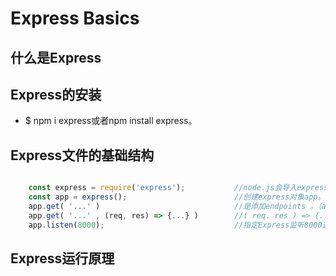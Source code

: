 # Express Basics

## 什么是Express

## Express的安装
  * $ npm i express或者npm install express。

## Express文件的基础结构

```js

    const express = require('express');           //node.js会导入express。
    const app = express();                        //创建express对象app。
    app.get( '...' )                              //是添加endpoints 。（app.post,app.put,app.patch app.delete等方法也是一样的）
    app.get( '...' , (req, res) => {...} )        //( req. res ) => {....} 是给endpoint注册handler,app的其它方法也是这样的。
    app.listen(8000);                             //指定Express监听8000这个端口。

```

## Express运行原理

